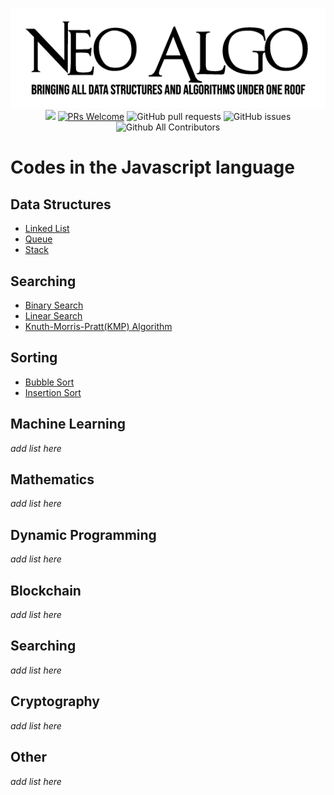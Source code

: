 <p align="center">
    <img src="../img/neo_algo.png"><br>
    <img src="https://img.shields.io/github/license/tesseractcoding/neoalgo?style=flat">
    <a href="http://makeapullrequest.com" target="_blank"><img src="https://img.shields.io/badge/PRs-welcome-brightgreen.svg?style=flat" alt="PRs Welcome"></a>
    <img alt="GitHub pull requests" src="https://img.shields.io/github/issues-pr/tesseractcoding/neoalgo">
    <img alt="GitHub issues" src="https://img.shields.io/github/issues/tesseractcoding/neoalgo">
    <img alt="Github All Contributors" src="https://img.shields.io/github/all-contributors/tesseractcoding/neoalgo">
</p>

# Codes in the Javascript language

## Data Structures
- [Linked List](/ds/LinkedList.js)
- [Queue](/ds/Queue.js)
- [Stack](ds/Stack.js)

## Searching
* [Binary Search](/search/binary_search.js)
* [Linear Search](/search/linear_search.js)
* [Knuth-Morris-Pratt(KMP) Algorithm](./search/KMPalgorithm.js)

## Sorting
- [Bubble Sort](/sort/BubbleSort.js)
- [Insertion Sort](/sort/insertion_sort.js)

## Machine Learning
_add list here_

## Mathematics
_add list here_

## Dynamic Programming
_add list here_

## Blockchain
_add list here_

## Searching
_add list here_

## Cryptography
_add list here_

## Other
_add list here_
